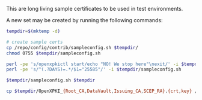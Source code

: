This are long living sample certificates to be used in test environments.

A new set may be created by running the following commands:

```bash
tempdir=$(mktemp -d)

# create sample certs
cp /repo/config/contrib/sampleconfig.sh $tempdir/
chmod 0755 $tempdir/sampleconfig.sh

perl -pe 's/openxpkictl start/echo "NO! We stop here"\nexit/' -i $tempdir/sampleconfig.sh
perl -pe 's/^(.?DAYS)=.*/$1="25585"/' -i $tempdir/sampleconfig.sh

$tempdir/sampleconfig.sh $tempdir

cp $tempdir/OpenXPKI_{Root_CA,DataVault,Issuing_CA,SCEP_RA}.{crt,key} /repo/tools/testenv/certificates/
```
